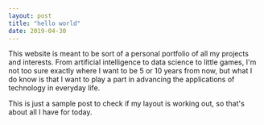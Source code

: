 ```yaml
---
layout: post
title: "hello world"
date: 2019-04-30
---
```


This website is meant to be sort of a personal portfolio of all my projects and interests. From artificial
intelligence to data science to little games, I'm not too sure exactly where I want to be 5 or 10 years from now,
but what I do know is that I want to play a part in advancing the applications of technology in everyday life.

This is just a sample post to check if my layout is working out, so that's about all I have for today.
